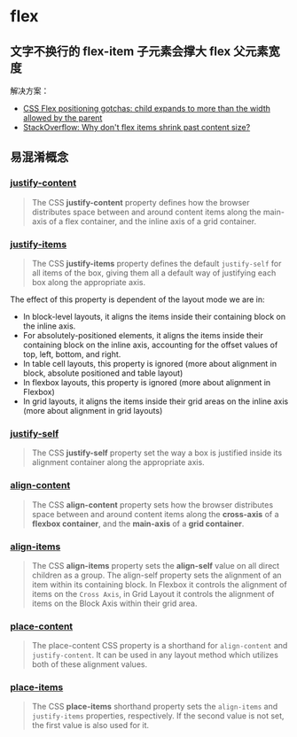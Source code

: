 # flex

## 文字不换行的 flex-item 子元素会撑大 flex 父元素宽度

解决方案：

- [CSS Flex positioning gotchas: child expands to more than the width allowed by the parent](https://medium.com/@gaurav5430/css-flex-positioning-gotchas-child-expands-to-more-than-the-width-allowed-by-the-parent-799c37428dd6)
- [StackOverflow: Why don't flex items shrink past content size?](https://stackoverflow.com/questions/36247140/why-dont-flex-items-shrink-past-content-size)


## 易混淆概念

### [justify-content](https://developer.mozilla.org/en-US/docs/Web/CSS/justify-content)

> The CSS **justify-content** property defines how the browser distributes space between and around content items along the main-axis of a flex container, and the inline axis of a grid container.


### [justify-items](https://developer.mozilla.org/en-US/docs/Web/CSS/justify-items)

> The CSS **justify-items** property defines the default `justify-self` for all items of the box, giving them all a default way of justifying each box along the appropriate axis.

The effect of this property is dependent of the layout mode we are in:

- In block-level layouts, it aligns the items inside their containing block on the inline axis.
- For absolutely-positioned elements, it aligns the items inside their containing block on the inline axis, accounting for the offset values of top, left, bottom, and right.
- In table cell layouts, this property is ignored (more about alignment in block, absolute positioned and table layout)
- In flexbox layouts, this property is ignored (more about alignment in Flexbox)
- In grid layouts, it aligns the items inside their grid areas on the inline axis (more about alignment in grid layouts)


### [justify-self](https://developer.mozilla.org/en-US/docs/Web/CSS/justify-self)

> The CSS **justify-self** property set the way a box is justified inside its alignment container along the appropriate axis.


### [align-content](https://developer.mozilla.org/en-US/docs/Web/CSS/align-content)

> The CSS **align-content** property sets how the browser distributes space between and around content items along the **cross-axis** of a **flexbox container**, and the **main-axis** of a **grid container**.


### [align-items](https://developer.mozilla.org/en-US/docs/Web/CSS/align-items)

> The CSS **align-items** property sets the **align-self** value on all direct children as a group. The align-self property sets the alignment of an item within its containing block. In Flexbox it controls the alignment of items on the `Cross Axis`, in Grid Layout it controls the alignment of items on the Block Axis within their grid area.


### [place-content](https://developer.mozilla.org/en-US/docs/Web/CSS/place-content)

> The place-content CSS property is a shorthand for `align-content` and `justify-content`. It can be used in any layout method which utilizes both of these alignment values.

### [place-items](https://developer.mozilla.org/en-US/docs/Web/CSS/place-items)

> The CSS **place-items** shorthand property sets the `align-items` and `justify-items` properties, respectively. If the second value is not set, the first value is also used for it.
